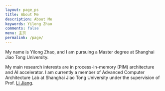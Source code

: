 ```yaml
---
layout: page_ps
title: About Me
description: About Me
keywords: Yilong Zhao
comments: false
menu: 主页
permalink: /page/
---
```


<!--<p>About <a href="{{"/resume/resume/index.html" | prepend: site.baseurl}}">ME</a></p>-->

<p>My name is Yilong Zhao, and I am pursuing a Master degree at Shanghai Jiao Tong University.</p>
<p>My main research interests are in process-in-memory (PIM) architecture and AI accelerator. I am currently a member of Advanced Computer Architecture Lab at Shanghai Jiao Tong University under the supervision of Prof. <a href="http://www.cs.sjtu.edu.cn/en/PeopleDetail.aspx?id=165">Li Jiang</a>.</p>
